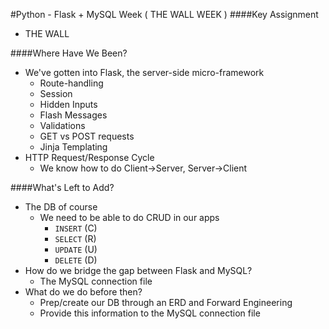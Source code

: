 #Python - Flask + MySQL Week ( THE WALL WEEK )
####Key Assignment
- THE WALL

####Where Have We Been?
- We've gotten into Flask, the server-side micro-framework
  - Route-handling
  - Session
  - Hidden Inputs
  - Flash Messages
  - Validations
  - GET vs POST requests
  - Jinja Templating
- HTTP Request/Response Cycle
  - We know how to do Client->Server, Server->Client

####What's Left to Add?
- The DB of course
  - We need to be able to do CRUD in our apps
    - ```INSERT``` (C)
    - ```SELECT``` (R)
    - ```UPDATE``` (U)
    - ```DELETE``` (D)
- How do we bridge the gap between Flask and MySQL?
  - The MySQL connection file
- What do we do before then?
  - Prep/create our DB through an ERD and Forward Engineering
  - Provide this information to the MySQL connection file

